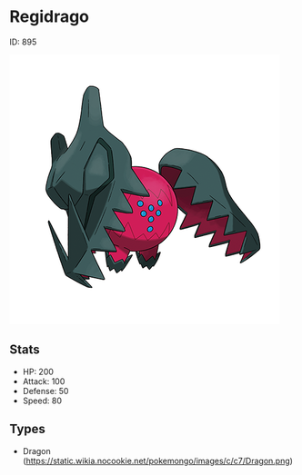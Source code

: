 # Regidrago


ID: 895

![](https://raw.githubusercontent.com/PokeAPI/sprites/master/sprites/pokemon/other/official-artwork/895.png "Regidrago")

## Stats


 - HP: 200
 - Attack: 100
 - Defense: 50
 - Speed: 80

## Types


 - Dragon (https://static.wikia.nocookie.net/pokemongo/images/c/c7/Dragon.png)
